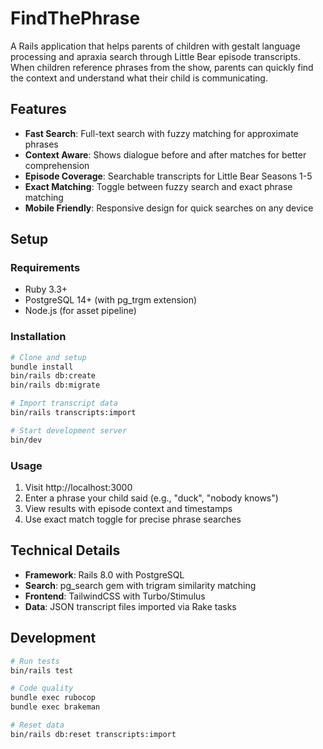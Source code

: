 # FindThePhrase

A Rails application that helps parents of children with gestalt language processing and apraxia search through Little Bear episode transcripts. When children reference phrases from the show, parents can quickly find the context and understand what their child is communicating.

## Features

- **Fast Search**: Full-text search with fuzzy matching for approximate phrases
- **Context Aware**: Shows dialogue before and after matches for better comprehension  
- **Episode Coverage**: Searchable transcripts for Little Bear Seasons 1-5
- **Exact Matching**: Toggle between fuzzy search and exact phrase matching
- **Mobile Friendly**: Responsive design for quick searches on any device

## Setup

### Requirements
- Ruby 3.3+
- PostgreSQL 14+ (with pg_trgm extension)
- Node.js (for asset pipeline)

### Installation

```bash
# Clone and setup
bundle install
bin/rails db:create
bin/rails db:migrate

# Import transcript data
bin/rails transcripts:import

# Start development server
bin/dev
```

### Usage

1. Visit http://localhost:3000
2. Enter a phrase your child said (e.g., "duck", "nobody knows")
3. View results with episode context and timestamps
4. Use exact match toggle for precise phrase searches

## Technical Details

- **Framework**: Rails 8.0 with PostgreSQL
- **Search**: pg_search gem with trigram similarity matching
- **Frontend**: TailwindCSS with Turbo/Stimulus
- **Data**: JSON transcript files imported via Rake tasks

## Development

```bash
# Run tests
bin/rails test

# Code quality
bundle exec rubocop
bundle exec brakeman

# Reset data
bin/rails db:reset transcripts:import
```
